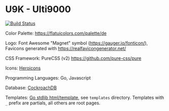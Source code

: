 # U9K - Ulti9000

[![Build Status](https://drone.cubieserver.de/api/badges/jh/u9k/status.svg)](https://drone.cubieserver.de/jh/u9k)

Color Palette: https://flatuicolors.com/palette/de

Logo: Font Awesome "Magnet" symbol (https://gauger.io/fonticon/), Favicons generated with https://realfavicongenerator.net/

CSS Framework: PureCSS (v2) https://github.com/pure-css/pure

Icons: [Heroicons](https://heroicons.dev/)

Programming Languages: Go, Javascript

Database: [CockroachDB](https://www.cockroachlabs.com/product/)

Templates: [Go stdlib html/template](https://godoc.org/pkg/html/template), see `templates` directory. Templates with `_` prefix are partials, all others are root pages.
